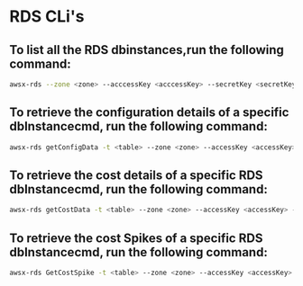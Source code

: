 # RDS CLi's

## To list all the RDS dbinstances,run the following command:

```bash
awsx-rds --zone <zone> --acccessKey <acccessKey> --secretKey <secretKey> --crossAccountRoleArn <crossAccountRoleArn> --externalId <externalId> 
```

## To retrieve the configuration details of a specific dbInstancecmd, run the following command:

```bash
awsx-rds getConfigData -t <table> --zone <zone> --accessKey <accessKey> --secretKey <secretKey> --crossAccountRoleArn <crossAccountRoleArn> --external <externalId> --dbInstanceIdentifier <dbInstanceIdentifier>
```

## To retrieve the cost details of a specific RDS dbInstancecmd, run the following command:

```bash
awsx-rds getCostData -t <table> --zone <zone> --accessKey <accessKey> --secretKey <secretKey> --crossAccountRoleArn <crossAccountRoleArn> --external <externalId>  --granularity <granularity> --startDate <startDate> --endDate <endDate> 
```

## To retrieve the cost Spikes of a specific RDS dbInstancecmd, run the following command:

```bash
awsx-rds GetCostSpike -t <table> --zone <zone> --accessKey <accessKey> --secretKey <secretKey> --crossAccountRoleArn <crossAccountRoleArn> --external <externalId>  --granularity <granularity> --startDate <startDate> --endDate <endDate> 
```

